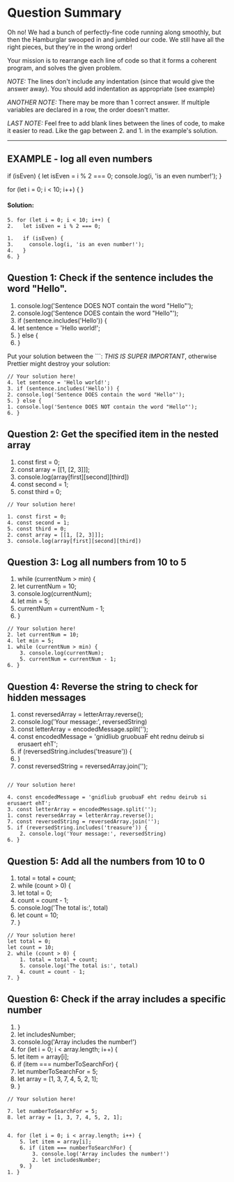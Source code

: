 # Question Summary

Oh no! We had a bunch of perfectly-fine code running along smoothly, but then
the Hamburglar swooped in and jumbled our code. We still have all the right
pieces, but they're in the wrong order!

Your mission is to rearrange each line of code so that it forms a coherent
program, and solves the given problem.

_NOTE:_ The lines don't include any indentation (since that would give the
answer away). You should add indentation as appropriate (see example)

_ANOTHER NOTE:_ There may be more than 1 correct answer. If multiple variables
are declared in a row, the order doesn't matter.

_LAST NOTE:_ Feel free to add blank lines between the lines of code, to make it
easier to read. Like the gap between 2. and 1. in the example's solution.

---

## EXAMPLE - log all even numbers

 if (isEven) {
    let isEven = i % 2 === 0;
    console.log(i, 'is an even number!');
 }

 for (let i = 0; i < 10; i++) {
 }

#### Solution:

```
5. for (let i = 0; i < 10; i++) {
2.   let isEven = i % 2 === 0;

1.   if (isEven) {
3.     console.log(i, 'is an even number!');
4.   }
6. }
```

## Question 1: Check if the sentence includes the word "Hello".

1. console.log('Sentence DOES NOT contain the word "Hello"');
2. console.log('Sentence DOES contain the word "Hello"');
3. if (sentence.includes('Hello')) {
4. let sentence = 'Hello world!';
5. } else {
6. }

Put your solution between the ```:
_THIS IS SUPER IMPORTANT_, otherwise Prettier might destroy your solution:

```
// Your solution here!
4. let sentence = 'Hello world!';
3. if (sentence.includes('Hello')) {
2. console.log('Sentence DOES contain the word "Hello"');
5. } else {
1. console.log('Sentence DOES NOT contain the word "Hello"');    
6. }

```

## Question 2: Get the specified item in the nested array

1. const first = 0;
2. const array = [[1, [2, 3]]];
3. console.log(array[first][second][third])
4. const second = 1;
5. const third = 0;

```
// Your solution here!

1. const first = 0;
4. const second = 1;
5. const third = 0;
2. const array = [[1, [2, 3]]];
3. console.log(array[first][second][third])

```

## Question 3: Log all numbers from 10 to 5

1. while (currentNum > min) {
2. let currentNum = 10;
3. console.log(currentNum);
4. let min = 5;
5. currentNum = currentNum - 1;
6. }

```
// Your solution here!
2. let currentNum = 10;
4. let min = 5;
1. while (currentNum > min) {
    3. console.log(currentNum);
    5. currentNum = currentNum - 1;
6. }

```

## Question 4: Reverse the string to check for hidden messages

1. const reversedArray = letterArray.reverse();
2. console.log('Your message:', reversedString)
3. const letterArray = encodedMessage.split('');
4. const encodedMessage = 'gnidliub gruobuaF eht rednu deirub si erusaert ehT';
5. if (reversedString.includes('treasure')) {
6. }
7. const reversedString = reversedArray.join('');

```

// Your solution here!

4. const encodedMessage = 'gnidliub gruobuaF eht rednu deirub si erusaert ehT';
3. const letterArray = encodedMessage.split('');
1. const reversedArray = letterArray.reverse();
7. const reversedString = reversedArray.join('');
5. if (reversedString.includes('treasure')) {
    2. console.log('Your message:', reversedString)
6. }
```

## Question 5: Add all the numbers from 10 to 0

1. total = total + count;
2. while (count > 0) {
3. let total = 0;
4. count = count - 1;
5. console.log('The total is:', total)
6. let count = 10;
7. }

```
// Your solution here!
let total = 0;
let count = 10;
2. while (count > 0) {
    1. total = total + count;
    5. console.log('The total is:', total)
    4. count = count - 1;
7. }
```

## Question 6: Check if the array includes a specific number

1. }
2. let includesNumber;
3. console.log('Array includes the number!')
4. for (let i = 0; i < array.length; i++) {
5. let item = array[i];
6. if (item === numberToSearchFor) {
7. let numberToSearchFor = 5;
8. let array = [1, 3, 7, 4, 5, 2, 1];
9. }

```
// Your solution here!

7. let numberToSearchFor = 5;
8. let array = [1, 3, 7, 4, 5, 2, 1];


4. for (let i = 0; i < array.length; i++) {
    5. let item = array[i];
    6. if (item === numberToSearchFor) {
        3. console.log('Array includes the number!')    
        2. let includesNumber;
    9. }      
1. } 
```
